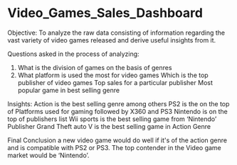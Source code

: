 # Video_Games_Sales_Dashboard
Objective:
To analyze the raw data consisting of information regarding the vast variety of video games released and derive useful insights from it.

Questions asked in the process of analyzing:
1. What is the division of games on the basis of genres
2. What platform is used the most for video games
Which is the top publisher of video games
Top sales for a particular publisher
Most popular game in best selling genre

Insights:
Action is the best selling genre among others 
PS2 is the on the top of Platforms used for gaming followed by X360 and PS3
Nintendo is on the top of publishers list
Wii sports is the best selling game from ‘Nintendo’ Publisher
Grand Theft auto V is the best selling game in Action Genre

Final Conclusion
a new video game would do well if it's of the action genre and is compatible with PS2 or PS3. 
The top contender in the Video game market would be ‘Nintendo’.
